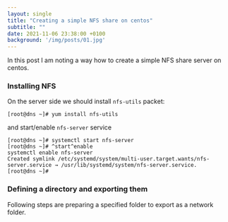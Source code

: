 ```yaml
---
layout: single
title: "Creating a simple NFS share on centos"
subtitle: ""
date: 2021-11-06 23:38:00 +0100
background: '/img/posts/01.jpg'
---
```


<p>In this post I am noting a way how to create a simple NFS share server on centos.</p>

### Installing NFS
On the server side we should install ``nfs-utils`` packet:
````
[root@dns ~]# yum install nfs-utils
````

and start/enable ``nfs-server`` service
````
[root@dns ~]# systemctl start nfs-server
[root@dns ~]# ^start^enable
systemctl enable nfs-server
Created symlink /etc/systemd/system/multi-user.target.wants/nfs-server.service → /usr/lib/systemd/system/nfs-server.service.
[root@dns ~]# 
````

### Defining a directory and exporting them
Following steps are preparing a specified folder to export as a network folder.

